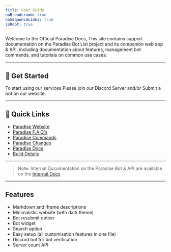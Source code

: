 ```yaml
---
title: User Guide
noBreadcrumb: true
noSequenceLinks: true
isRoot: true
---
```


Welcome to the Official Paradise Docs, This site contains support documentation on the Paradise Bot List project and its companion web app & API, including documentation about features, management bot commands, and tutorials on common use cases.

---

## 🚀 Get Started
To start using our services Please join our Discord Server and/or Submit a bot on our website.

---

## 🔗 Quick Links

- [Paradise Website](https://paradisebots.net)
- [Paradise F.A.Q's](https://paradisebots.net/faqs)
- [Paradise Commands](/commands)
- [Paradise Changes](/changelog/)
- [Paradise Docs](/internal)
- [Build Details](https://app.netlify.com/sites/paradisedocs/deploys)

---

> Note: Internal Documentation on the Paradise Bot & API are available on the [Internal Docs](/internal)

---

## Features
 - Markdown and Iframe descriptions
 - Minimalistic website (with dark theme)
 - Bot resubmit option
 - Bot widget
 - Search option
 - Easy setup (all customisation features in one file)
 - Discord bot for bot verification
 - Server count API


